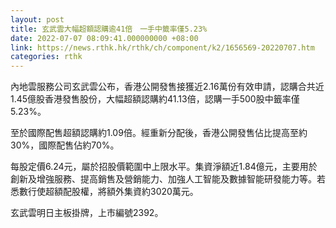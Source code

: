 ```yaml
---
layout: post
title: 玄武雲大幅超額認購逾41倍　一手中籤率僅5.23%
date: 2022-07-07 08:09:41.000000000 +08:00
link: https://news.rthk.hk/rthk/ch/component/k2/1656569-20220707.htm
categories: rthk
---
```


內地雲服務公司玄武雲公布，香港公開發售接獲近2.16萬份有效申請，認購合共近1.45億股香港發售股份，大幅超額認購約41.13倍，認購一手500股中籤率僅5.23%。

至於國際配售超額認購約1.09倍。經重新分配後，香港公開發售佔比提高至約30%，國際配售佔約70%。

每股定價6.24元，屬於招股價範圍中上限水平。集資淨額近1.84億元，主要用於創新及增強服務、提高銷售及營銷能力、加強人工智能及數據智能研發能力等。若悉數行使超額配股權，將額外集資約3020萬元。

玄武雲明日主板掛牌，上市編號2392。
